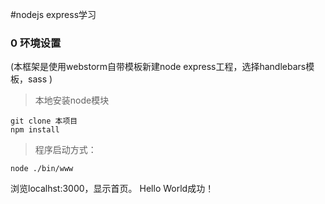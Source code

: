 #nodejs express学习

### 0 环境设置
(本框架是使用webstorm自带模板新建node express工程，选择handlebars模板，sass
)

>本地安装node模块

    git clone 本项目
    npm install

>程序启动方式：

    node ./bin/www
浏览localhst:3000，显示首页。 Hello World成功！

###




